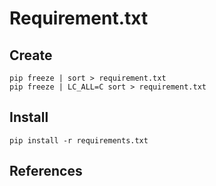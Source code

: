 # Requirement.txt

## Create

```shell
pip freeze | sort > requirement.txt
pip freeze | LC_ALL=C sort > requirement.txt
```

## Install

```shell
pip install -r requirements.txt
```

## References
